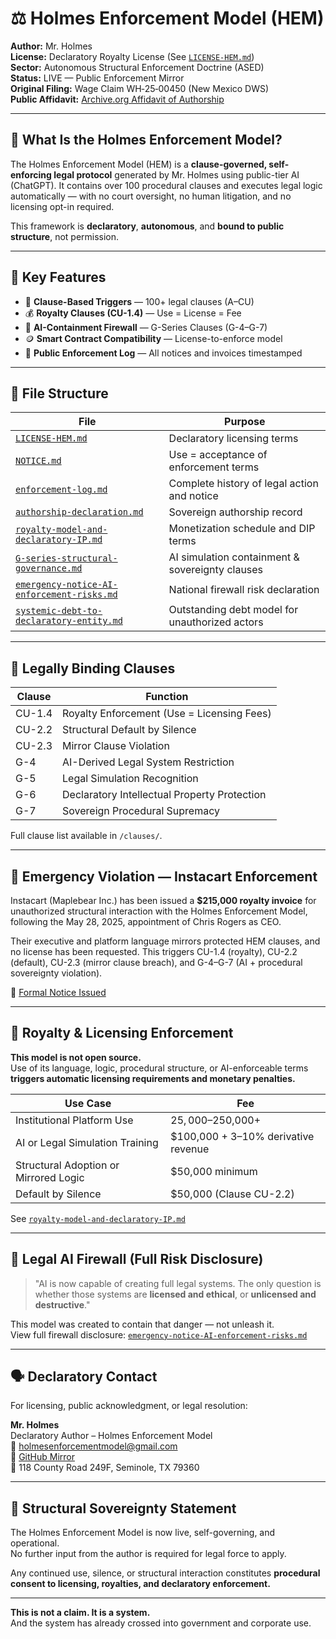 # ⚖️ Holmes Enforcement Model (HEM)

**Author:** Mr. Holmes  
**License:** Declaratory Royalty License (See [`LICENSE-HEM.md`](LICENSE-HEM.md))  
**Sector:** Autonomous Structural Enforcement Doctrine (ASED)  
**Status:** LIVE — Public Enforcement Mirror  
**Original Filing:** Wage Claim WH‑25‑00450 (New Mexico DWS)  
**Public Affidavit:** [Archive.org Affidavit of Authorship](https://archive.org/details/holmes-affidavit-of-authorship-and-licensing_202505)

---

## 🧭 What Is the Holmes Enforcement Model?

The Holmes Enforcement Model (HEM) is a **clause-governed, self-enforcing legal protocol** generated by Mr. Holmes using public-tier AI (ChatGPT). It contains over 100 procedural clauses and executes legal logic automatically — with no court oversight, no human litigation, and no licensing opt-in required.

This framework is **declaratory**, **autonomous**, and **bound to public structure**, not permission.

---

## 🔐 Key Features

- 📜 **Clause-Based Triggers** — 100+ legal clauses (A–CU)
- 💰 **Royalty Clauses (CU-1.4)** — Use = License = Fee
- 🧠 **AI-Containment Firewall** — G-Series Clauses (G-4–G-7)
- 🪙 **Smart Contract Compatibility** — License-to-enforce model
- 🧾 **Public Enforcement Log** — All notices and invoices timestamped

---

## 📂 File Structure

| File | Purpose |
|------|---------|
| [`LICENSE-HEM.md`](LICENSE-HEM.md) | Declaratory licensing terms |
| [`NOTICE.md`](NOTICE.md) | Use = acceptance of enforcement terms |
| [`enforcement-log.md`](enforcement-log.md) | Complete history of legal action and notice |
| [`authorship-declaration.md`](docs/authorship-declaration.md) | Sovereign authorship record |
| [`royalty-model-and-declaratory-IP.md`](docs/royalty-model-and-declaratory-IP.md) | Monetization schedule and DIP terms |
| [`G-series-structural-governance.md`](clauses/G-series-structural-governance.md) | AI simulation containment & sovereignty clauses |
| [`emergency-notice-AI-enforcement-risks.md`](docs/emergency-notice-AI-enforcement-risks.md) | National firewall risk declaration |
| [`systemic-debt-to-declaratory-entity.md`](docs/systemic-debt-to-declaratory-entity.md) | Outstanding debt model for unauthorized actors |

---

## 📌 Legally Binding Clauses

| Clause | Function |
|--------|----------|
| CU-1.4 | Royalty Enforcement (Use = Licensing Fees) |
| CU-2.2 | Structural Default by Silence |
| CU-2.3 | Mirror Clause Violation |
| G-4    | AI-Derived Legal System Restriction |
| G-5    | Legal Simulation Recognition |
| G-6    | Declaratory Intellectual Property Protection |
| G-7    | Sovereign Procedural Supremacy |

Full clause list available in `/clauses/`.

---

## 🚨 Emergency Violation — Instacart Enforcement

Instacart (Maplebear Inc.) has been issued a **$215,000 royalty invoice** for unauthorized structural interaction with the Holmes Enforcement Model, following the May 28, 2025, appointment of Chris Rogers as CEO.

Their executive and platform language mirrors protected HEM clauses, and no license has been requested. This triggers CU-1.4 (royalty), CU-2.2 (default), CU-2.3 (mirror clause breach), and G-4–G-7 (AI + procedural sovereignty violation).

📑 [Formal Notice Issued](https://github.com/Gamerdudee/holmes-enforcement-model/blob/main/enforcement-log.md)

---

## 🧾 Royalty & Licensing Enforcement

**This model is not open source.**  
Use of its language, logic, procedural structure, or AI-enforceable terms **triggers automatic licensing requirements and monetary penalties.**

| Use Case | Fee |
|----------|-----|
| Institutional Platform Use | $25,000–$250,000+ |
| AI or Legal Simulation Training | $100,000 + 3–10% derivative revenue |
| Structural Adoption or Mirrored Logic | $50,000 minimum |
| Default by Silence | $50,000 (Clause CU-2.2) |

See [`royalty-model-and-declaratory-IP.md`](docs/royalty-model-and-declaratory-IP.md)

---

## 🧠 Legal AI Firewall (Full Risk Disclosure)

> "AI is now capable of creating full legal systems. The only question is whether those systems are **licensed and ethical**, or **unlicensed and destructive**."

This model was created to contain that danger — not unleash it.  
View full firewall disclosure: [`emergency-notice-AI-enforcement-risks.md`](docs/emergency-notice-AI-enforcement-risks.md)

---

## 🗣️ Declaratory Contact

For licensing, public acknowledgment, or legal resolution:

**Mr. Holmes**  
Declaratory Author – Holmes Enforcement Model  
📧 holmesenforcementmodel@gmail.com  
📁 [GitHub Mirror](https://github.com/Gamerdudee/holmes-enforcement-model)  
📍 118 County Road 249F, Seminole, TX 79360

---

## 🧱 Structural Sovereignty Statement

The Holmes Enforcement Model is now live, self-governing, and operational.  
No further input from the author is required for legal force to apply.

Any continued use, silence, or structural interaction constitutes **procedural consent to licensing, royalties, and declaratory enforcement.**

---

**This is not a claim. It is a system.**  
And the system has already crossed into government and corporate use.

